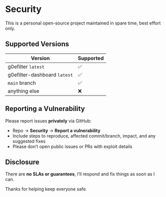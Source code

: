 # Security

This is a personal open-source project maintained in spare time, best effort only.

## Supported Versions

| Version                      | Supported          |
| ---------------------------- | ------------------ |
| g0efilter `latest`           | :white_check_mark: |
| g0efilter-dashboard `latest` | :white_check_mark: |
| `main` branch                | :white_check_mark: |
| anything else                | :x:                |

## Reporting a Vulnerability
Please report issues **privately** via GitHub:

- Repo → **Security** → **Report a vulnerability**
- Include steps to reproduce, affected commit/branch, impact, and any suggested fixes
- Please don’t open public issues or PRs with exploit details

## Disclosure
There are **no SLAs or guarantees**, I’ll respond and fix things as soon as I can.

Thanks for helping keep everyone safe.
